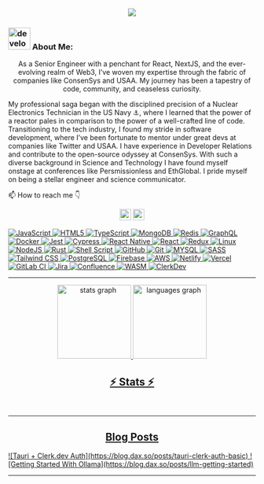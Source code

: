 <h1 align="center">
  <a href="https://git.io/typing-svg">
    <img src="https://readme-typing-svg.herokuapp.com/?lines=Skill+Issue+Dev;Dax+the+Dev!+%F0%9F%91%8B&center=true&size=30">
  </a>
</h1>

### <img src="/images/Developer.gif" alt="developer gif"  height="45px"> About Me:

<p align="center">
As a Senior Engineer with a penchant for React, NextJS, and the ever-evolving realm of Web3, I’ve woven my expertise through the fabric of companies like ConsenSys and USAA. My journey has been a tapestry of code, community, and ceaseless curiosity.
  <br>
  <p align="left">
  My professional saga began with the disciplined precision of a Nuclear Electronics Technician in the US Navy ⚓️, where I learned that the power of a reactor pales in comparison to the power of a well-crafted line of code. Transitioning to the tech industry, I found my stride in software development, where I’ve been fortunate to mentor under great devs at companies like Twitter and USAA. I have experience in Developer Relations and contribute to the open-source odyssey at ConsenSys. With such a diverse background in Science and Technology I have found myself onstage at conferences like Persmissionless and EthGlobal. I pride myself on being a stellar engineer and science communicator.
  </p>
</p>
📫 How to reach me 👇
<br>
<p align="center"> <a href="https://linkedin.com/in/hayden-porter-aylor-8518521a5"><img src="https://img.shields.io/badge/linkedin-%230077B5.svg?&style=for-the-badge&logo=linkedin&logoColor=white" height=23></a> <a href="haydenaylor911@gmail.com"><img src="https://img.shields.io/badge/Gmail-D14836?style=for-the-badge&logo=gmail&logoColor=white" height=23></a> <a href="http://wa.me//201010142580">
<!--   <a href="https://github.com/Dax911/"><img src="https://img.shields.io/badge/GitHub-100000?style=for-the-badge&logo=github&logoColor=white" height=23></a> -->

![JavaScript](https://img.shields.io/badge/JavaScript-F7DF1E.svg?style=for-the-badge&logo=JavaScript&logoColor=black)
![HTML5](https://img.shields.io/badge/HTML5-E34F26.svg?style=for-the-badge&logo=HTML5&logoColor=white)
![TypeScript](https://img.shields.io/badge/typescript-%23007ACC.svg?style=for-the-badge&logo=typescript&logoColor=white)
![MongoDB](https://img.shields.io/badge/MongoDB-%234ea94b.svg?style=for-the-badge&logo=mongodb&logoColor=white)
![Redis](https://img.shields.io/badge/Redis-DC382D.svg?style=for-the-badge&logo=Redis&logoColor=white)
![GraphQL](https://img.shields.io/badge/GraphQL-E10098.svg?style=for-the-badge&logo=GraphQL&logoColor=white)
![Docker](https://img.shields.io/badge/Docker-2496ED.svg?style=for-the-badge&logo=Docker&logoColor=white)
![Jest](https://img.shields.io/badge/Jest-C21325.svg?style=for-the-badge&logo=Jest&logoColor=white)
![Cypress](https://img.shields.io/badge/Cypress-17202C.svg?style=for-the-badge&logo=Cypress&logoColor=white)
![React Native](https://img.shields.io/badge/React_Native-61DAFB.svg?style=for-the-badge&logo=React&logoColor=white)
![React](https://img.shields.io/badge/react-%2320232a.svg?style=for-the-badge&logo=react&logoColor=%2361DAFB)
![Redux](https://img.shields.io/badge/Redux-764ABC.svg?style=for-the-badge&logo=Redux&logoColor=white)
![Linux](https://img.shields.io/badge/Linux-FCC624?style=for-the-badge&logo=linux&logoColor=black)
![NodeJS](https://img.shields.io/badge/node.js-6DA55F?style=for-the-badge&logo=node.js&logoColor=white)
![Rust](https://img.shields.io/badge/Rust-000000.svg?style=for-the-badge&logo=Rust&logoColor=white)
![Shell Script](https://img.shields.io/badge/shell_script-%23121011.svg?style=for-the-badge&logo=gnu-bash&logoColor=white)
![GitHub](https://img.shields.io/badge/GitHub-181717.svg?style=for-the-badge&logo=GitHub&logoColor=white)
![Git](https://img.shields.io/badge/Git-F05032.svg?style=for-the-badge&logo=Git&logoColor=white)
![MYSQL](https://img.shields.io/badge/MySQL-4479A1.svg?style=for-the-badge&logo=MySQL&logoColor=white)
![SASS](https://img.shields.io/badge/Sass-CC6699.svg?style=for-the-badge&logo=Sass&logoColor=white)
![Tailwind CSS](https://img.shields.io/badge/Tailwind_CSS-38B2AC.svg?style=for-the-badge&logo=Tailwind-CSS&logoColor=white)
![PostgreSQL](https://img.shields.io/badge/PostgreSQL-336791.svg?style=for-the-badge&logo=PostgreSQL&logoColor=white)
![Firebase](https://img.shields.io/badge/Firebase-FFCA28.svg?style=for-the-badge&logo=Firebase&logoColor=black)
![AWS](https://img.shields.io/badge/AWS-232F3E.svg?style=for-the-badge&logo=Amazon-AWS&logoColor=white)
![Netlify](https://img.shields.io/badge/Netlify-00C7B7.svg?style=for-the-badge&logo=Netlify&logoColor=white)
![Vercel](https://img.shields.io/badge/Vercel-000000.svg?style=for-the-badge&logo=Vercel&logoColor=white)
![GitLab CI](https://img.shields.io/badge/GitLab_CI-FCA121.svg?style=for-the-badge&logo=GitLab&logoColor=white)
![Jira](https://img.shields.io/badge/Jira-0052CC.svg?style=for-the-badge&logo=Jira&logoColor=white)
![Confluence](https://img.shields.io/badge/Confluence-172B4D.svg?style=for-the-badge&logo=Confluence&logoColor=white)
![WASM](https://img.shields.io/badge/WebAssembly-654FF0.svg?style=for-the-badge&logo=WebAssembly&logoColor=white)
![ClerkDev](https://img.shields.io/badge/ClerkDev-000000.svg?style=for-the-badge&logo=ClerkDev&logoColor=white)

<hr>

<div align="center">
  <img src="https://github-readme-stats.vercel.app/api?username=Dax911&hide_title=false&hide_rank=false&show_icons=true&include_all_commits=true&count_private=true&disable_animations=false&theme=nord&locale=en&hide_border=false&order=1" height="150" alt="stats graph"  />
  <img src="https://github-readme-stats.vercel.app/api/top-langs?username=Dax911&locale=en&hide_title=false&layout=compact&card_width=320&langs_count=5&theme=nord&hide_border=false&order=2" height="150" alt="languages graph"  />
</div>

###

<h2 align="center">⚡ Stats ⚡</h2>
<br>

<p align="center">

</p>

<hr>
<h2 align="center">Blog Posts</h2>
![Tauri + Clerk.dev Auth](https://blog.dax.so/posts/tauri-clerk-auth-basic)
![Getting Started With Ollama](https://blog.dax.so/posts/llm-getting-started)
<br>
<hr>

<!--
<p  align="center">
<img src="https://visitor-badge.laobi.icu/badge?page_id=Dax911/Dax911" alt="Dax911"/>
</p>
-->

<!---
Dax911/Dax911 is a ✨ special ✨ repository because its `README.md` (this file) appears on your GitHub profile.
You can click the Preview link to take a look at your changes.
--->
